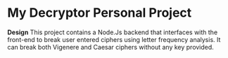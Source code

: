 # My Decryptor Personal Project

**Design**
This project contains a Node.Js backend that interfaces with the front-end to break user entered ciphers using letter frequency analysis. It can break both Vigenere and Caesar ciphers without any key provided.



